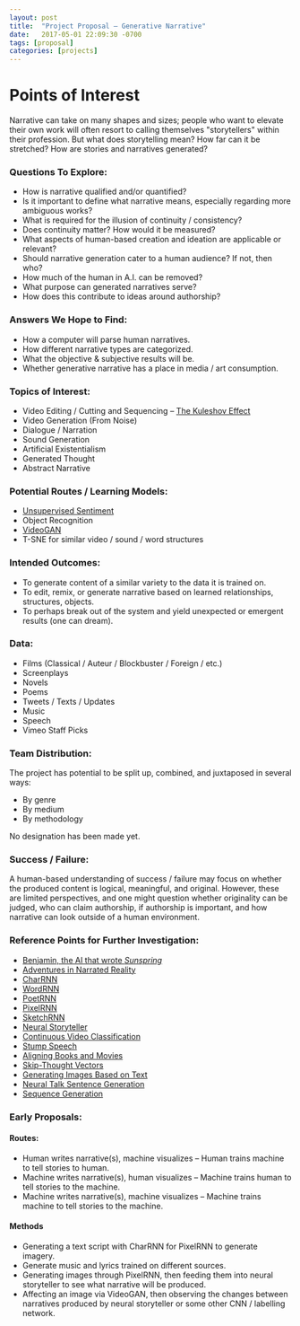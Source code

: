 ```yaml
---
layout: post
title:  "Project Proposal – Generative Narrative"
date:   2017-05-01 22:09:30 -0700
tags: [proposal]
categories: [projects]
---
```


# Points of Interest

Narrative can take on many shapes and sizes; people who want to elevate their own work will often resort to calling themselves "storytellers" within their profession. But what does storytelling mean? How far can it be stretched? How are stories and narratives generated? 

### Questions To Explore:
  * How is narrative qualified and/or quantified?
  * Is it important to define what narrative means, especially regarding more ambiguous works?
  * What is required for the illusion of continuity / consistency?
  * Does continuity matter? How would it be measured?
  * What aspects of human-based creation and ideation are applicable or relevant?
  * Should narrative generation cater to a human audience? If not, then who?
  * How much of the human in A.I. can be removed?
  * What purpose can generated narratives serve?
  * How does this contribute to ideas around authorship?
  
### Answers We Hope to Find:
  * How a computer will parse human narratives.
  * How different narrative types are categorized.
  * What the objective & subjective results will be.
  * Whether generative narrative has a place in media / art consumption.
  
### Topics of Interest:
  * Video Editing / Cutting and Sequencing – [The Kuleshov Effect](https://www.youtube.com/watch?v=ruoPT9JeYHA)
  * Video Generation (From Noise)
  * Dialogue / Narration
  * Sound Generation
  * Artificial Existentialism
  * Generated Thought
  * Abstract Narrative

### Potential Routes / Learning Models:
  * [Unsupervised Sentiment](https://blog.openai.com/unsupervised-sentiment-neuron/)
  * Object Recognition
  * [VideoGAN](https://github.com/cvondrick/videogan)
  * T-SNE for similar video / sound / word structures
  
### Intended Outcomes:
  * To generate content of a similar variety to the data it is trained on.
  * To edit, remix, or generate narrative based on learned relationships, structures, objects.
  * To perhaps break out of the system and yield unexpected or emergent results (one can dream).

### Data:
  * Films (Classical / Auteur / Blockbuster / Foreign / etc.)
  * Screenplays
  * Novels
  * Poems
  * Tweets / Texts / Updates
  * Music
  * Speech
  * Vimeo Staff Picks
  
### Team Distribution:

The project has potential to be split up, combined, and juxtaposed in several ways:
  * By genre
  * By medium
  * By methodology  
  
No designation has been made yet.

### Success / Failure:

A human-based understanding of success / failure may focus on whether the produced content is logical, meaningful, and original. However, these are limited perspectives, and one might question whether originality can be judged, who can claim authorship, if authorship is important, and how narrative can look outside of a human environment.

### Reference Points for Further Investigation:  
  * [Benjamin, the AI that wrote _Sunspring_](http://benjamin.wtf/)
  * [Adventures in Narrated Reality](https://medium.com/artists-and-machine-intelligence/adventures-in-narrated-reality-6516ff395ba3)
  * [CharRNN](https://github.com/karpathy/char-rnn)
  * [WordRNN](https://github.com/larspars/word-rnn)
  * [PoetRNN](http://sballas8.github.io/2015/08/11/Poet-RNN.html)
  * [PixelRNN](https://github.com/tensorflow/magenta/blob/master/magenta/reviews/pixelrnn.md)
  * [SketchRNN](https://github.com/hardmaru/sketch-rnn)
  * [Neural Storyteller](https://github.com/ryankiros/neural-storyteller)
  * [Continuous Video Classification](https://medium.com/@harvitronix/continuous-video-classification-with-tensorflow-inception-and-recurrent-nets-250ba9ff6b85)
  * [Stump Speech](http://whitneyannetrettien.com/stumpspeech/)
  * [Aligning Books and Movies](http://yknzhu.wixsite.com/mbweb)
  * [Skip-Thought Vectors](https://arxiv.org/pdf/1506.06726v1.pdf)
  * [Generating Images Based on Text](https://www.digitaltrends.com/cool-tech/ai-generates-images-based-on-text/)
  * [Neural Talk Sentence Generation](http://cs.stanford.edu/people/karpathy/deepimagesent/generationdemo/)
  * [Sequence Generation](https://medium.com/artists-and-machine-intelligence/ami-residency-part-2-realtime-control-of-sequence-generation-with-recurrent-neural-network-88448dde3500)
  
### Early Proposals:

#### Routes:
  * Human writes narrative(s), machine visualizes – Human trains machine to tell stories to human.
  * Machine writes narrative(s), human visualizes – Machine trains human to tell stories to the machine.
  * Machine writes narrative(s), machine visualizes – Machine trains machine to tell stories to the machine.

#### Methods
  * Generating a text script with CharRNN for PixelRNN to generate imagery.
  * Generate music and lyrics trained on different sources.
  * Generating images through PixelRNN, then feeding them into neural storyteller to see what narrative will be produced.
  * Affecting an image via VideoGAN, then observing the changes between narratives produced by neural storyteller or some other CNN / labelling network.  

